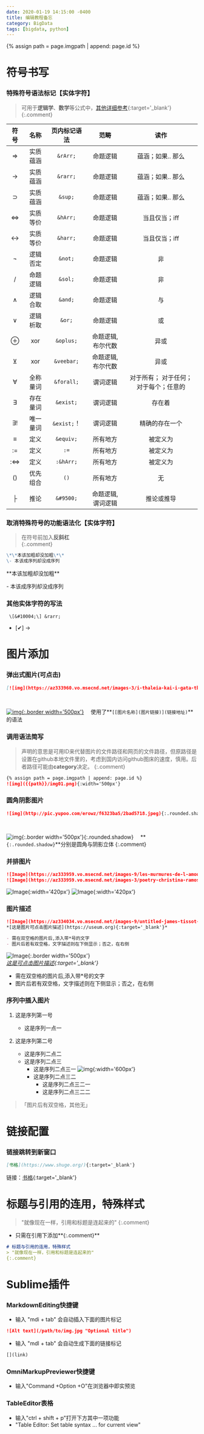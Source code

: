 ```yaml
---
date: 2020-01-19 14:15:00 -0400
title: 编辑教程备忘
category: BigData
tags: [bigdata, python]
---
```

{% assign path = page.imgpath | append: page.id %}

# 符号书写

### 特殊符号语法标记【实体字符】
> 可用于**逻辑学**、**数学**等公式中，[其他详细参考](https://blog.csdn.net/qq_33538554/article/details/86999348){:target='_blank'}
{:.comment}   


| 符号  |  名称  |   页内标记语法   |     范畴     |         读作          |
|:---:|:----:|:----------:|:----------:|:-------------------:|
|  ⇒  | 实质蕴涵 |  `&rArr;`  |    命题逻辑    |     蕴涵；如果.. 那么      |
|  →  | 实质蕴涵 |  `&rarr;`  |    命题逻辑    |     蕴涵；如果.. 那么      |
|  ⊃  | 实质蕴涵 |  `&sup;`   |    命题逻辑    |     蕴涵；如果.. 那么      |
|  ⇔  | 实质等价 |  `&hArr;`  |    命题逻辑    |      当且仅当；iff       |
|  ↔  | 实质等价 |  `&harr;`  |    命题逻辑    |      当且仅当；iff       |
|  ¬  | 逻辑否定 |  `&not;`   |    命题逻辑    |          非          |
|  /  | 命题逻辑 |  `&sol;`   |    命题逻辑    |          非          |
|  ∧  | 逻辑合取 |  `&and;`   |    命题逻辑    |          与          |
|  ∨  | 逻辑析取 |   `&or;`   |    命题逻辑    |          或          |
|  ⊕  | xor  | `&oplus;`  | 命题逻辑, 布尔代数 |         异或          |
|  ⊻  | xor  | `&veebar;` | 命题逻辑, 布尔代数 |         异或          |
|  ∀  | 全称量词 | `&forall;` |    谓词逻辑    | 对于所有； 对于任何；对于每个；任意的 |
|  ∃  | 存在量词 | `&exist;`  |    谓词逻辑    |         存在着         |
| ∃!  | 唯一量词 | `&exist;`！ |    谓词逻辑    |       精确的存在一个       |
|  ≡  |  定义  | `&equiv;`  |    所有地方    |        被定义为         |
| :=  |  定义  |    `:=`    |    所有地方    |        被定义为         |
| :⇔  |  定义  | `:&hArr;`  |    所有地方    |        被定义为         |
| ()  | 优先组合 |    `()`    |    所有地方    |          无          |
|  ├  |  推论  | `&#9500;`  | 命题逻辑, 谓词逻辑 |        推论或推导        |

### 取消特殊符号的功能语法化【实体字符】
> 在符号前加入**反斜杠**\
{:.comment}  

```markdown
\*\*本该加粗却没加粗\*\*
\- 本该成序列却没成序列
```

\*\*本该加粗却没加粗\*\*

\- 本该成序列却没成序列

### 其他实体字符的写法

```
 \[&#10004;\] &rarr; 
```
- \[&#10004;\] &rarr;

# 图片添加

### 弹出式图片(可点击)

```markdown
[![img](https://az333960.vo.msecnd.net/images-3/i-thaleia-kai-i-gata-thalia-and-the-cat-odysseas-oikonomoy-2010-2a638ee4.jpg){:.border width='600px'}](https://az333960.vo.msecnd.net/images-3/i-thaleia-kai-i-gata-thalia-and-the-cat-odysseas-oikonomoy-2010-2a638ee4.jpg)
```

&emsp;

[![img](https://az333960.vo.msecnd.net/images-3/i-thaleia-kai-i-gata-thalia-and-the-cat-odysseas-oikonomoy-2010-2a638ee4.jpg){:.border width='500px'}](https://az333960.vo.msecnd.net/images-3/i-thaleia-kai-i-gata-thalia-and-the-cat-odysseas-oikonomoy-2010-2a638ee4.jpg)
&emsp;使用了**`[[图片名称](图片链接)](链接地址)`**的语法


### 调用语法简写
> 声明的意思是可用ID来代替图片的文件路径和网页的文件路径，但原路径是设置在github本地文件里的，考虑到国内访问github图床的速度，慎用。后者路径可能由**category**决定。
{:.comment}  

```markdown
{% assign path = page.imgpath | append: page.id %}
![img]({{path}}/img01.png){:width='500px'}
```

### 圆角阴影图片

```markdown
![img](http://pic.yupoo.com/erowz/f6323ba5/2bad5718.jpeg){:.rounded.shadow}
```

&emsp;

![img](http://pic.yupoo.com/erowz/f6323ba5/2bad5718.jpeg){:.border width='500px'}{:.rounded.shadow}
&emsp;**`{:.rounded.shadow}`**分别是圆角与阴影立体
{:.comment}

### 并排图片

```markdown
![Image](https://az333959.vo.msecnd.net/images-9/les-murmures-de-l-amour-william-adolphe-bouguereau-1889-9f2142ca.jpg){:width='420px'}
![Image](https://az333959.vo.msecnd.net/images-3/poetry-christina-ramos-2013-452f2960.jpg){:width='420px'} 
```

![Image](https://az333959.vo.msecnd.net/images-9/les-murmures-de-l-amour-william-adolphe-bouguereau-1889-9f2142ca.jpg){:width='420px'}
![Image](https://az333959.vo.msecnd.net/images-3/poetry-christina-ramos-2013-452f2960.jpg){:width='420px'}

### 图片描述

```markdown
![Image](https://az334034.vo.msecnd.net/images-9/untitled-james-tissot-1-a1edcf14.jpg){:.border width='500px'}  
*[这是图片可点击图片描述](https://useum.org){:target='_blank'}*  

- 需在双空格的图片后,添入带*号的文字
- 图片后若有双空格，文字描述则在下侧显示；否之，在右侧
```

![Image](https://az334034.vo.msecnd.net/images-9/untitled-james-tissot-1-a1edcf14.jpg){:.border width='500px'}  
*[这是可点击图片描述](https://useum.org){:target='_blank'}*  

- 需在双空格的图片后,添入带*号的文字
- 图片后若有双空格，文字描述则在下侧显示；否之，在右侧

### 序列中插入图片

1. 这是序列第一号
    - 这是序列一点一

2. 这是序列第二号
    - 这是序列二点二
    - 这是序列二点三
        + 这是序列二点三一
           ![img](https://az334034.vo.msecnd.net/images-3/panoramic-view-of-the-ile-de-france-theodore-rousseau-1830-757b557d.jpg){:width='600px'}  
        + 这是序列二点三二
            * 这是序列二点三二一
            * 这是序列二点三二二

> 「图片后有双空格，其他无」

# 链接配置

### 链接跳转到新窗口

```markdown
[书格](https://www.shuge.org/){:target='_blank'}
```

链接：[书格](https://www.shuge.org/){:target='_blank'}  

# 标题与引用的连用，特殊样式
> "就像现在一样，引用和标题是连起来的"
{:.comment}  

- 只需在引用下添加**{:.comment}**

```markdown
# 标题与引用的连用，特殊样式
> "就像现在一样，引用和标题是连起来的"
{:.comment}  
```

# Sublime插件

### MarkdownEditing快捷键

- 输入 "mdi + tab" 会自动插入下面的图片标记

```markdown
![Alt text](/path/to/img.jpg "Optional title")
```

- 输入 "mdl + tab" 会自动生成下面的链接标记

```markdown
[](link)
```

### OmniMarkupPreviewer快捷键
- 输入"Command +Option +O"在浏览器中即实预览

### TableEditor表格
- 输入"ctrl + shift + p"打开下方其中一项功能
- "Table Editor: Set table syntax ... for current view"




